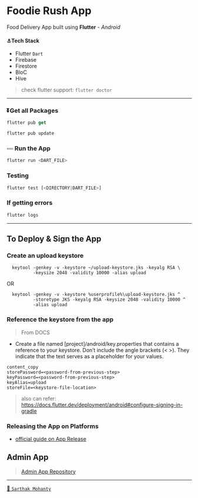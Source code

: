 # Foodie Rush App

Food Delivery App built using **Flutter** - _Android_

#### ⚓Tech Stack

- Flutter `Dart`
- Firebase
- Firestore
- BloC
- Hive

> check flutter support: `flutter doctor`

---

### ⏬Get all Packages

```dart
flutter pub get
```

```dart
flutter pub update
```

### ▫️▫️▫️ Run the App

```dart
flutter run <DART_FILE>
```

### Testing

```dart
flutter test [<DIRECTORY|DART_FILE>]
```

### If getting errors

```dart
flutter logs
```

---

## To Deploy & Sign the App

### Create an upload keystore

```shell
  keytool -genkey -v -keystore ~/upload-keystore.jks -keyalg RSA \
          -keysize 2048 -validity 10000 -alias upload
```

OR

```shell
  keytool -genkey -v -keystore %userprofile%\upload-keystore.jks ^
          -storetype JKS -keyalg RSA -keysize 2048 -validity 10000 ^
          -alias upload

```

### Reference the keystore from the app

> From DOCS

- Create a file named [project]/android/key.properties that contains a reference to your keystore. Don’t include the angle brackets (< >). They indicate that the text serves as a placeholder for your values.

```
content_copy
storePassword=<password-from-previous-step>
keyPassword=<password-from-previous-step>
keyAlias=upload
storeFile=<keystore-file-location>
```

> also can refer: https://docs.flutter.dev/deployment/android#configure-signing-in-gradle

### Releasing the App on Platforms

- [official guide on App Release](https://docs.flutter.dev/deployment/android#build-an-app-bundle)

## Admin App

> [Admin App Repository](https://github.com/cosmicsarthak/foodie_rush_admin)

---

[👋 `Sarthak Mohanty`](https://sarthak.app)
